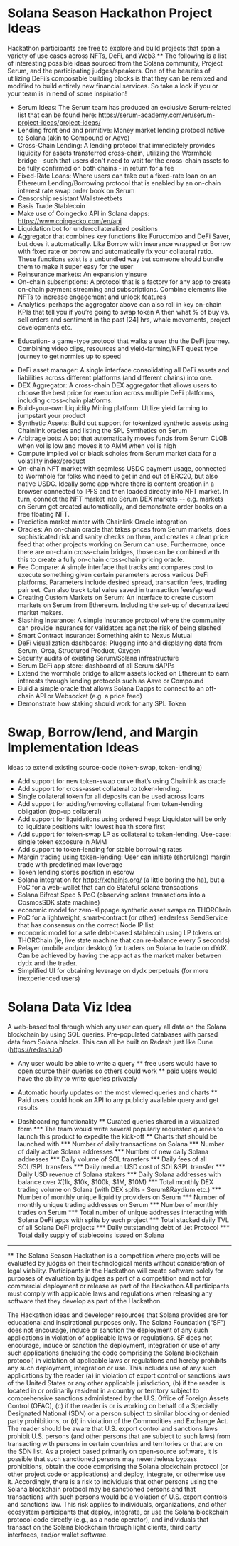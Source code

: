 # Solana Season Hackathon Project Ideas

Hackathon participants are free to explore and build projects that span a variety of use cases across NFTs, DeFi, and Web3.** The following is a list of interesting possible ideas sourced from the Solana community, Project Serum, and the participating judges/speakers. One of the beauties of utilizing DeFi’s composable building blocks is that they can be remixed and modified to build entirely new financial services. So take a look if you or your team is in need of some inspiration! 

* Serum Ideas: The Serum team has produced an exclusive Serum-related list that can be found here: https://serum-academy.com/en/serum-project-ideas/project-ideas/ 
* Lending front end and primitive: Money market lending protocol native to Solana (akin to Compound or Aave)
* Cross-Chain Lending: A lending protocol that immediately provides liquidity for assets transferred cross-chain, utilizing the Wormhole bridge - such that users don't need to wait for the cross-chain assets to be fully confirmed on both chains - in return for a fee
* Fixed-Rate Loans: Where users can take out a fixed-rate loan on an Ethereum Lending/Borrowing protocol that is enabled by an on-chain interest rate swap order book on Serum
* Censorship resistant Wallstreetbets
* Basis Trade Stablecoin
* Make use of Coingecko API in Solana dapps: https://www.coingecko.com/en/api
* Liquidation bot for undercollateralized positions
* Aggregator that combines key functions like Furucombo and DeFi Saver, but does it automatically. Like Borrow with insurance wrapped or Borrow with fixed rate or borrow and automatically fix your collateral ratio. These functions exist is a unbundled way but someone should bundle them to make it super easy for the user
* Reinsurance markets: An expansion yInsure
* On-chain subscriptions: A protocol that is a factory for any app to create on-chain payment streaming and subscriptions. Combine elements like NFTs to increase engagement and unlock features
* Analytics: perhaps the aggregator above can also roll in key on-chain KPIs that tell you if you’re going to swap token A then what % of buy vs. sell orders and sentiment in the past [24] hrs, whale movements, project developments etc.
- Education- a game-type protocol that walks a user thu the DeFi journey. Combining video clips, resources and yield-farming/NFT quest type journey to get normies up to speed
* DeFi asset manager: A single interface consolidating all DeFi assets and liabilities across different platforms (and different chains) into one.
* DEX Aggregator: A cross-chain DEX aggregator that allows users to choose the best price for execution across multiple DeFi platforms, including cross-chain platforms.
* Build-your-own Liquidity Mining platform: Utilize yield farming to jumpstart your product
* Synthetic Assets: Build out support for tokenized synthetic assets using Chainlink oracles and listing the SPL Synthetics on Serum
* Arbitrage bots: A bot that automatically moves funds from Serum CLOB when vol is low and moves it to AMM when vol is high
* Compute implied vol or black scholes from Serum market data for a volatility index/product
* On-chain NFT market with seamless USDC payment usage, connected to Wormhole for folks who need to get in and out of ERC20, but also native USDC. Ideally some app where there is content creation in a browser connected to IPFS and then loaded directly into NFT market. In turn, connect the NFT market into Serum DEX markets -- e.g. markets on Serum get created automatically, and demonstrate order books on a free floating NFT.
* Prediction market minter with Chainlink Oracle integration
* Oracles: An on-chain oracle that takes prices from Serum markets, does sophisticated risk and sanity checks on them, and creates a clean price feed that other projects working on Serum can use. Furthermore, once there are on-chain cross-chain bridges, those can be combined with this to create a fully on-chain cross-chain pricing oracle.
* Fee Compare: A simple interface that tracks and compares cost to execute something given certain parameters across various DeFi platforms. Parameters include desired spread, transaction fees, trading pair set. Can also track total value saved in transaction fees/spread
* Creating Custom Markets on Serum: An interface to create custom markets on Serum from Ethereum. Including the set-up of decentralized market makers.
* Slashing Insurance: A simple insurance protocol where the community can provide insurance for validators against the risk of being slashed
* Smart Contract Insurance: Something akin to Nexus Mutual
* DeFi visualization dashboards: Plugging into and displaying data from Serum, Orca, Structured Product, Oxygen
* Security audits of existing Serum/Solana infrastructure
* Serum DeFi app store: dashboard of all Serum dAPPs
* Extend the wormhole bridge to allow assets locked on Ethereum to earn interests through lending protocols such as Aave or Compound
* Build a simple oracle that allows Solana Dapps to connect to an off-chain API or Websocket (e.g. a price feed)
* Demonstrate how staking should work for any SPL Token




# Swap, Borrow/lend, and Margin Implementation Ideas

Ideas to extend existing source-code (token-swap, token-lending)

* Add support for new token-swap curve that’s using Chainlink as oracle
* Add support for cross-asset collateral to token-lending.
* Single collateral token for all deposits can be used across loans
* Add support for adding/removing collateral from token-lending obligation (top-up collateral)
* Add support for liquidations using ordered heap: Liquidator will be only to liquidate positions with lowest health score first
* Add support for token-swap LP as collateral to token-lending. Use-case: single token exposure in AMM
* Add support to token-lending for stable borrowing rates
* Margin trading using token-lending: User can initiate (short/long) margin trade with predefined max leverage 
* Token lending stores position in escrow
* Solana integration for https://xchainjs.org/ (a little boring tho ha), but a PoC for a web-wallet that can do Stateful solana transactions
* Solana Bifrost Spec & PoC (observing solana transactions into a CosmosSDK state machine)
* economic model for zero-slippage synthetic asset swaps on THORChain
* PoC for a lightweight, smart-contract (or other) leaderless SeedService that has consensus on the correct Node IP list
* economic model for a safe debt-based stablecoin using LP tokens on THORChain (ie, live state machine that can re-balance every 5 seconds)
* Relayer (mobile and/or desktop) for traders on Solana to trade on dYdX. Can be achieved by having the app act as the market maker between dydx and the trader.
* Simplified UI for obtaining leverage on dydx perpetuals (for more inexperienced users)

# Solana Data Viz Idea
A web-based tool through which any user can query all data on the Solana blockchain by using SQL queries. Pre-populated databases with parsed data from Solana blocks. This can all be built on Redash just like Dune (https://redash.io/)


* Any user would be able to write a query
** free users would have to open source their queries so others could work
** paid users would have the ability to write queries privately

* Automatic hourly updates on the most viewed queries and charts
** Paid users could hook an API to any publicly available query and get results

* Dashboarding functionality
** Curated queries shared in a visualized form
*** The team would write several popularly requested queries to launch this product to expedite the kick-off
** Charts that should be launched with
*** Number of daily transactions on Solana
*** Number of daily active Solana addresses
*** Number of new daily Solana addresses
*** Daily volume of SOL transfers
*** Daily fees of all SOL/SPL transfers
*** Daily median USD cost of SOL&SPL transfer
*** Daily USD revenue of Solana stakers
*** Daily Solana addresses with balance over $X ($1k, $10k, $100k, $1M, $10M)
*** Total monthly DEX trading volume on Solana (with DEX splits - Serum&Raydium etc.)
*** Number of monthly unique liquidity providers on Serum
*** Number of monthly unique trading addresses on Serum
*** Number of monthly trades on Serum
*** Total number of unique addresses interacting with Solana DeFi apps with splits by each project
*** Total stacked daily TVL of all Solana DeFi projects
*** Daily outstanding debt of Jet Protocol
*** Total daily supply of stablecoins issued on Solana

---------- 
** The Solana Season Hackathon is a competition where projects will be evaluated by judges on their technological merits without consideration of legal viability. Participants in the Hackathon will create software solely for purposes of evaluation by judges as part of a competition and not for commercial deployment or release as part of the Hackathon.All participants must comply with applicable laws and regulations when releasing any software that they develop as part of the Hackathon.

The Hackathon ideas and developer resources that Solana provides are for educational and inspirational purposes only. The Solana Foundation (“SF”) does not encourage, induce or sanction the deployment of any such applications in violation of applicable laws or regulations. SF does not encourage, induce or sanction the deployment, integration or use of any such applications (including the code comprising the Solana blockchain protocol) in violation of applicable laws or regulations and hereby prohibits any such deployment, integration or use. This includes use of any such applications by the reader (a) in violation of export control or sanctions laws of the United States or any other applicable jurisdiction, (b) if the reader is located in or ordinarily resident in a country or territory subject to comprehensive sanctions administered by the U.S. Office of Foreign Assets Control (OFAC), (c) if the reader is or is working on behalf of a Specially Designated National (SDN) or a person subject to similar blocking or denied party prohibitions, or (d) in violation of the Commodities and Exchange Act.
The reader should be aware that U.S. export control and sanctions laws prohibit U.S. persons (and other persons that are subject to such laws) from transacting with persons in certain countries and territories or that are on the SDN list. As a project based primarily on open-source software, it is possible that such sanctioned persons may nevertheless bypass prohibitions, obtain the code comprising the Solana blockchain protocol (or other project code or applications) and deploy, integrate, or otherwise use it. Accordingly, there is a risk to individuals that other persons using the Solana blockchain protocol may be sanctioned persons and that transactions with such persons would be a violation of U.S. export controls and sanctions law. This risk applies to individuals, organizations, and other ecosystem participants that deploy, integrate, or use the Solana blockchain protocol code directly (e.g., as a node operator), and individuals that transact on the Solana blockchain through light clients, third party interfaces, and/or wallet software.
